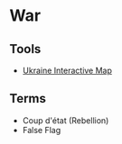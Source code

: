# War

## Tools

- [Ukraine Interactive Map](https://liveuamap.com)

## Terms

- Coup d'état (Rebellion)
- False Flag
